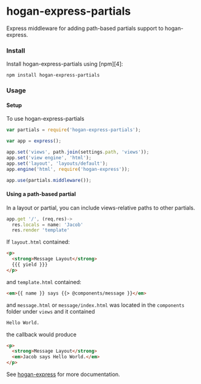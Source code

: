 hogan-express-partials
======================

Express middleware for adding path-based partials support to hogan-express.

### Install

Install hogan-express-partials using [npm][4]:

`npm install hogan-express-partials`

### Usage

#### Setup
To use hogan-express-partials

```js
var partials = require('hogan-express-partials');

var app = express();

app.set('views', path.join(settings.path, 'views'));
app.set('view engine', 'html');
app.set('layout', 'layouts/default');
app.engine('html', require('hogan-express'));

app.use(partials.middleware());
```

#### Using a path-based partial
In a layout or partial, you can include views-relative paths to other partials.

```js
app.get '/', (req,res)->
  res.locals = name: 'Jacob'
  res.render 'template'
```

If `layout.html` contained:

```html
<p>
  <strong>Message Layout</strong>
  {{{ yield }}}
</p>
```

and `template.html` contained:

```html
<em>{{ name }} says {{> @components/message }}</em>
```

and `message.html` or `message/index.html` was located in the `components` folder under `views` and it contained

```html
Hello World.
```

the callback would produce

```html
<p>
  <strong>Message Layout</strong>
  <em>Jacob says Hello World.</em>
</p>
```

See [hogan-express](https://github.com/vol4ok/hogan-express) for more documentation.